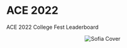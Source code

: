# ACE 2022

ACE 2022 College Fest Leaderboard
<p align="center">

  <img src="https://github.com/abhi123vj/ace/blob/dev/prodctnbuild/assets/gg.jpg" alt="Sofia Cover" />

</p>
